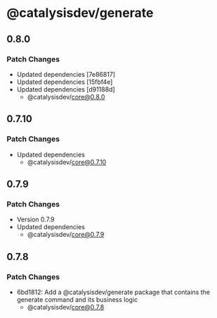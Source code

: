 # @catalysisdev/generate

## 0.8.0

### Patch Changes

- Updated dependencies [7e86817]
- Updated dependencies [15fbf4e]
- Updated dependencies [d91188d]
  - @catalysisdev/core@0.8.0

## 0.7.10

### Patch Changes

- Updated dependencies
  - @catalysisdev/core@0.7.10

## 0.7.9

### Patch Changes

- Version 0.7.9
- Updated dependencies
  - @catalysisdev/core@0.7.9

## 0.7.8

### Patch Changes

- 6bd1812: Add a @catalysisdev/generate package that contains the generate command and its business logic
  - @catalysisdev/core@0.7.8
